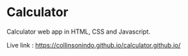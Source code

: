 # Calculator

Calculator web app in HTML, CSS and Javascript. 

Live link : https://collinsonindo.github.io/calculator.github.io/
